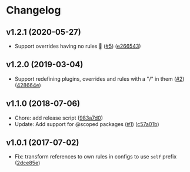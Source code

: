 # Changelog

## v1.2.1 (2020-05-27)

* Support overrides having no rules :see_no_evil: ([#5](https://github.com/not-an-aardvark/eslint-plugin-self/issues/5)) ([e266543](https://github.com/not-an-aardvark/eslint-plugin-self/commit/e266543e50d062251755dd488abae31be7644bb1))

## v1.2.0 (2019-03-04)

* Support redefining plugins, overrides and rules with a "/" in them ([#2](https://github.com/not-an-aardvark/eslint-plugin-self/issues/2)) ([428664e](https://github.com/not-an-aardvark/eslint-plugin-self/commit/428664e1cf8f3726e0bb3b10bb3e137d271749c2))

## v1.1.0 (2018-07-06)

* Chore: add release script ([983a7d0](https://github.com/not-an-aardvark/eslint-plugin-self/commit/983a7d05c48bccc125f8d89fae1109a0c5a1d670))
* Update: Add support for @scoped packages ([#1](https://github.com/not-an-aardvark/eslint-plugin-self/issues/1)) ([c57a01b](https://github.com/not-an-aardvark/eslint-plugin-self/commit/c57a01bbf922b82d09a0cceba6b5e845fab7d23a))

## v1.0.1 (2017-07-02)

* Fix: transform references to own rules in configs to use `self` prefix ([2dce85e](https://github.com/not-an-aardvark/eslint-plugin-self/commit/2dce85e445a7604f5fd963d1366509fa7a66d420))


